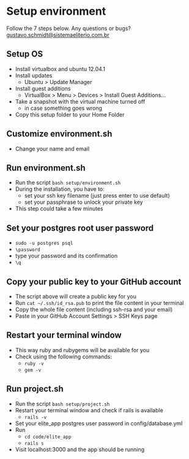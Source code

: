 # Setup environment

Follow the 7 steps below. 
Any questions or bugs? gustavo.schmidt@sistemaeliterio.com.br

## Setup OS

* Install virtualbox and ubuntu 12.04.1
* Install updates 
  * Ubuntu > Update Manager
* Install guest additions 
  * VirtualBox > Menu > Devices > Install Guest Additions...
* Take a snapshot with the virtual machine turned off
  * in case something goes wrong
* Copy this setup folder to your Home Folder


## Customize environment.sh

* Change your name and email


## Run environment.sh

* Run the script `bash setup/environment.sh`
* During the installation, you have to:
  * set your ssh key filename (just press enter to use default) 
  * set your passphrase to unlock your private key
* This step could take a few minutes


## Set your postgres root user password

* `sudo -u postgres psql`
* `\password`
* type your password and its confirmation
* `\q`


## Copy your public key to your GitHub account

* The script above will create a public key for you
* Run `cat ~/.ssh/id_rsa.pub` to print the file content in your terminal
* Copy the whole file content (including ssh-rsa and your email) 
* Paste in your GitHub Account Settings > SSH Keys page


## Restart your terminal window

* This way ruby and rubygems will be available for you
* Check using the following commands:
  * `ruby -v`
  * `gem -v`


## Run project.sh

* Run the script `bash setup/project.sh`
* Restart your terminal window and check if rails is available
  * `rails -v`
* Set your elite_app postgres user password in config/database.yml
* Run 
  * `cd code/elite_app`
  * `rails s`
* Visit localhost:3000 and the app should be running
